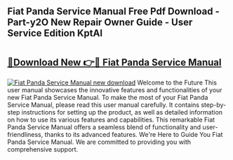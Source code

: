 ## Fiat Panda Service Manual Free Pdf Download - Part-y2O New Repair Owner Guide - User Service Edition KptAl

# <h2><a href="http://cf2460.oget.top/?id=Fiat+Panda+Service+Manual">🔗Download New 👉🔴 Fiat Panda Service Manual</a></h2>

[![Fiat Panda Service Manual new download](https://i.imgur.com/5g1atiW.png)](http://cf2460.oget.top/?id=Fiat+Panda+Service+Manual)
Welcome to the Future This user manual showcases the innovative features and functionalities of your new Fiat Panda Service Manual. To make the most of your Fiat Panda Service Manual, please read this user manual carefully. It contains step-by-step instructions for setting up the product, as well as detailed information on how to use its various features and capabilities. This remarkable Fiat Panda Service Manual offers a seamless blend of functionality and user-friendliness, thanks to its advanced features. We're Here to Guide You Fiat Panda Service Manual. We are committed to providing you with comprehensive support.
